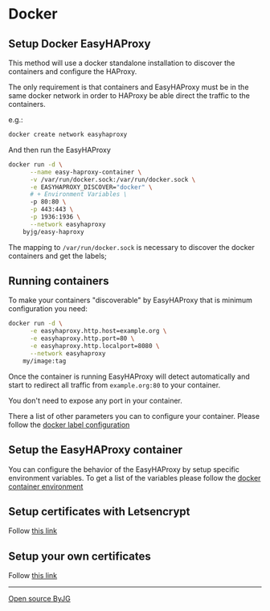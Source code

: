 # Docker

## Setup Docker EasyHAProxy

This method will use a docker standalone installation to discover the containers and configure the HAProxy.

The only requirement is that containers and EasyHAProxy must be in the same docker network in order to HAProxy be able direct the traffic to the containers. 

e.g.:

```bash
docker create network easyhaproxy
```

And then run the EasyHAProxy

```bash
docker run -d \
      --name easy-haproxy-container \
      -v /var/run/docker.sock:/var/run/docker.sock \
      -e EASYHAPROXY_DISCOVER="docker" \
      # + Environment Variables \
      -p 80:80 \
      -p 443:443 \
      -p 1936:1936 \
      --network easyhaproxy
    byjg/easy-haproxy
```

The mapping to `/var/run/docker.sock` is necessary to discover the docker containers and get the labels;

## Running containers

To make your containers "discoverable" by EasyHAProxy that is minimum configuration you need:

```bash
docker run -d \
      -e easyhaproxy.http.host=example.org \
      -e easyhaproxy.http.port=80 \
      -e easyhaproxy.http.localport=8080 \
      --network easyhaproxy
    my/image:tag
```

Once the container is running EasyHAProxy will detect automatically and start to redirect all traffic from `example.org:80` to your container.

You don't need to expose any port in your container.

There a list of other parameters you can to configure your container. Please follow the [docker label configuration](container-labels.md)

## Setup the EasyHAProxy container

You can configure the behavior of the EasyHAProxy by setup specific environment variables. To get a list of the variables please follow the [docker container environment](docker-environment.md)


## Setup certificates with Letsencrypt

Follow [this link](letsencrypt.md)

## Setup your own certificates

Follow [this link](ssl.md)

----
[Open source ByJG](http://opensource.byjg.com)
